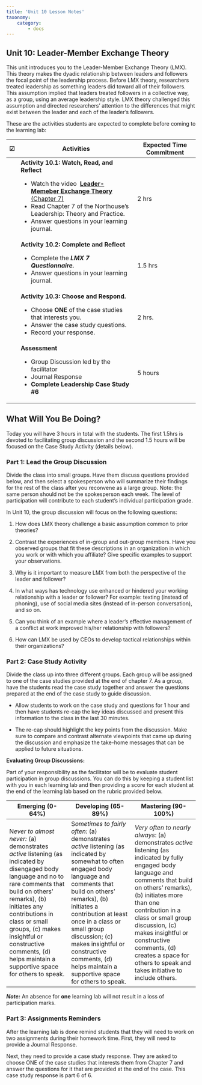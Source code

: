 ```yaml
---
title: 'Unit 10 Lesson Notes'
taxonomy:
    category:
        - docs
---
```


## Unit 10: Leader-­Member Exchange Theory

This unit introduces you to the Leader-Member Exchange Theory (LMX). This theory makes the dyadic relationship between leaders and followers the focal point of the leadership process. Before LMX theory, researchers treated leadership as something leaders did toward all of their followers. This assumption implied that leaders treated followers in a collective way, as a group, using an average leadership style. LMX theory challenged this assumption and directed researchers’ attention to the differences that might exist between the leader and each of the leader’s followers.

These are the activities students are expected to complete before coming to the learning lab:

|  **☑**  | **Activities**      | **Expected Time Commitment** |
|---|---------------------------------------------|------------------------------|
|   | **Activity 10.1: Watch, Read, and Reflect** <ul><li> Watch the video  [**Leader-Memeber Exchange Theory** (Chapter 7)](https://www.youtube.com/watch?v=by18QVdD_WY&list=PLx-uqKoW1C5nXd5jnA_Ut8TWbjCk7tWtL&index=7) <li>	Read Chapter 7 of the Northouse’s Leadership: Theory and Practice. <li> Answer questions in your learning journal.| 2 hrs                        |
|   | **Activity 10.2: Complete and Reflect** <ul><li> Complete the ***LMX 7 Questionnaire.*** <li> Answer questions in your learning journal.   | 1.5 hrs                      |
|   | **Activity 10.3: Choose and Respond.** <ul><li> Choose **ONE** of the case studies that interests you. <li> Answer the case study questions. <li>	Record your response.   | 2 hrs.                       |
|   | **Assessment** <ul><li> Group Discussion led by the facilitator <li>	Journal Response <li> **Complete Leadership Case Study #6**         | 5 hours    |

## What Will You Be Doing?

Today you will have 3 hours in total with the students. The first 1.5hrs is devoted to facilitating group discussion and the second 1.5 hours will be focused on the Case Study Activity (details below).

### Part 1: Lead the Group Discussion

Divide the class into small groups. Have them discuss questions provided below, and then select a spokesperson who will summarize their findings for the rest of the class after you reconvene as a large group. Note: the same person should not be the spokesperson each week. The level of participation will contribute to each student’s individual participation grade. 

In Unit 10, the group discussion will focus on the following questions:

  1.  How does LMX theory challenge a basic assumption common to prior theories?

  2.  Contrast the experiences of in-group and out-group members. Have you observed groups that fit these descriptions in an organization in which you work or with which you affiliate? Give specific examples to support your observations.

  3.  Why is it important to measure LMX from both the perspective of the leader and follower?

  4.  In what ways has technology use enhanced or hindered your working relationship with a leader or follower? For example: texting (instead of phoning), use of social media sites (instead of in-person conversation), and so on.

  5.  Can you think of an example where a leader’s effective management of a conflict at work improved his/her relationship with followers?

  6.  How can LMX be used by CEOs to develop tactical relationships within their organizations?

### Part 2: Case Study Activity

Divide the class up into three different groups. Each group will be assigned to one of the case studies provided at the end of chapter 7. As a group, have the students read the case study together and answer the questions prepared at the end of the case study to guide discussion.

  -   Allow students to work on the case study and questions for 1 hour and then have students re-cap the key ideas discussed and present this information to the class in the last 30 minutes.

  -   The re-cap should highlight the key points from the discussion. Make sure to compare and contrast alternate viewpoints that came up during the discussion and emphasize the take-home messages that can be applied to future situations.

**Evaluating Group Discussions:**

Part of your responsibility as the facilitator will be to evaluate student participation in group discussions. You can do this by keeping a student list with you in each learning lab and then providing a score for each student at the end of the learning lab based on the rubric provided below.

| **Emerging (0-64%)**                                                                                                                                                                                                                                                                                                               | **Developing (65-89%)**                                                                                                                                                                                                                                                                                                                                           | **Mastering (90-100%)**                                                                                                                                                                                                                                                                                                                                                    |
|------------------------------------------------------------------------------------------------------------------------------------------------------------------------------------------------------------------------------------------------------------------------------------------------------------------------------------|-------------------------------------------------------------------------------------------------------------------------------------------------------------------------------------------------------------------------------------------------------------------------------------------------------------------------------------------------------------------|----------------------------------------------------------------------------------------------------------------------------------------------------------------------------------------------------------------------------------------------------------------------------------------------------------------------------------------------------------------------------|
| N*ever to almost never:* (a) demonstrates *active* listening (as indicated by disengaged body language and no to rare comments that build on others’ remarks), (b) initiates any contributions in class or small groups, (c) makes insightful or constructive comments, (d) helps maintain a supportive space for others to speak. | S*ometimes to fairly often:* (a) demonstrates *active* listening (as indicated by somewhat to often engaged body language and comments that build on others’ remarks), (b) initiates a contribution at least once in a class or small group discussion; (c) makes insightful or constructive comments, (d) helps maintain a supportive space for others to speak. | *Very often to nearly always*: (a) demonstrates *active* listening (as indicated by fully engaged body language and comments that build on others’ remarks), (b) initiates more than one contribution in a class or small group discussion, (c) makes insightful or constructive comments, (d) creates a space for others to speak and takes initiative to include others. |
***Note:*** An absence for **one** learning lab will not result in a loss of participation marks.

### Part 3: Assignments Reminders

After the learning lab is done remind students that they will need to work on two assignments during their homework time. First, they will need to provide a Journal Response.

Next, they need to provide a case study response. They are asked to choose ONE of the case studies that interests them from Chapter 7 and answer the questions for it that are provided at the end of the case. This case study response is part 6 of 6. 
